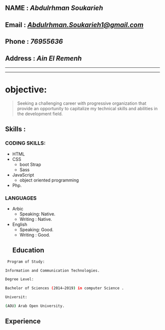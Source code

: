 ## **NAME** : _Abdulrhman Soukarieh_

## **Email** : *Abdulrhman.Soukarieh1@gmail.com*

## **Phone** : _76955636_

## **Address** : _Ain El Remenh_

---

---

# objective:

> Seeking a challenging career with progressive organization that provide an opportunity to capitalize my technical skills and abilities in the development field.

## Skills :

### CODING SKILLS:

- HTML
- CSS
  - boot Strap
  - Sass
- JavaScript
  - object oriented programming
- Php.

### LANGUAGES

- Arbic
  - Speaking: Native.
  - Writing : Native.
- English
  - Speaking: Good.
  - Writing : Good.
  ## Education

```bash
 Program of Study:

Information and Communication Technologies.

Degree Level:

Bachelor of Sciences (2014—2019) in computer Science .

Universit:

(AOU) Arab Open University.
```

## Experience
